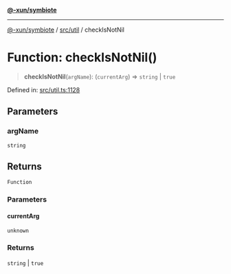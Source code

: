 [**@-xun/symbiote**](../../../README.md)

***

[@-xun/symbiote](../../../README.md) / [src/util](../README.md) / checkIsNotNil

# Function: checkIsNotNil()

> **checkIsNotNil**(`argName`): (`currentArg`) => `string` \| `true`

Defined in: [src/util.ts:1128](https://github.com/Xunnamius/symbiote/blob/29281df9337a36c0ddbf254c8452a1b8a68bf1a8/src/util.ts#L1128)

## Parameters

### argName

`string`

## Returns

`Function`

### Parameters

#### currentArg

`unknown`

### Returns

`string` \| `true`
